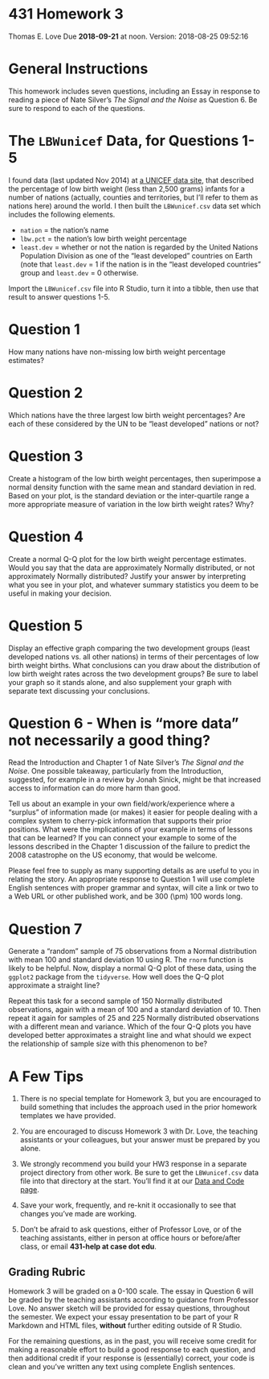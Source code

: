 431 Homework 3
================
Thomas E. Love
Due **2018-09-21** at noon. Version: 2018-08-25 09:52:16

# General Instructions

This homework includes seven questions, including an Essay in response
to reading a piece of Nate Silver’s *The Signal and the Noise* as
Question 6. Be sure to respond to each of the questions.

# The `LBWunicef` Data, for Questions 1-5

I found data (last updated Nov 2014) at [a UNICEF data
site](http://data.unicef.org/nutrition/low-birthweight.html), that
described the percentage of low birth weight (less than 2,500 grams)
infants for a number of nations (actually, counties and territories, but
I’ll refer to them as nations here) around the world. I then built the
`LBWunicef.csv` data set which includes the following elements.

  - `nation` = the nation’s name
  - `lbw.pct` = the nation’s low birth weight percentage
  - `least.dev` = whether or not the nation is regarded by the United
    Nations Population Division as one of the “least developed”
    countries on Earth (note that `least.dev` = 1 if the nation is in
    the “least developed countries” group and `least.dev` = 0 otherwise.

Import the `LBWunicef.csv` file into R Studio, turn it into a tibble,
then use that result to answer questions 1-5.

# Question 1

How many nations have non-missing low birth weight percentage estimates?

# Question 2

Which nations have the three largest low birth weight percentages? Are
each of these considered by the UN to be “least developed” nations or
not?

# Question 3

Create a histogram of the low birth weight percentages, then superimpose
a normal density function with the same mean and standard deviation in
red. Based on your plot, is the standard deviation or the inter-quartile
range a more appropriate measure of variation in the low birth weight
rates? Why?

# Question 4

Create a normal Q-Q plot for the low birth weight percentage estimates.
Would you say that the data are approximately Normally distributed, or
not approximately Normally distributed? Justify your answer by
interpreting what you see in your plot, and whatever summary statistics
you deem to be useful in making your decision.

# Question 5

Display an effective graph comparing the two development groups (least
developed nations vs. all other nations) in terms of their percentages
of low birth weight births. What conclusions can you draw about the
distribution of low birth weight rates across the two development
groups? Be sure to label your graph so it stands alone, and also
supplement your graph with separate text discussing your conclusions.

# Question 6 - When is “more data” not necessarily a good thing?

Read the Introduction and Chapter 1 of Nate Silver’s *The Signal and the
Noise*. One possible takeaway, particularly from the Introduction,
suggested, for example in a review by Jonah Sinick, might be that
increased access to information can do more harm than good.

Tell us about an example in your own field/work/experience where a
“surplus” of information made (or makes) it easier for people dealing
with a complex system to cherry-pick information that supports their
prior positions. What were the implications of your example in terms of
lessons that can be learned? If you can connect your example to some of
the lessons described in the Chapter 1 discussion of the failure to
predict the 2008 catastrophe on the US economy, that would be welcome.

Please feel free to supply as many supporting details as are useful to
you in relating the story. An appropriate response to Question 1 will
use complete English sentences with proper grammar and syntax, will cite
a link or two to a Web URL or other published work, and be 300 \(\pm\)
100 words long.

# Question 7

Generate a “random” sample of 75 observations from a Normal distribution
with mean 100 and standard deviation 10 using R. The `rnorm` function is
likely to be helpful. Now, display a normal Q-Q plot of these data,
using the `ggplot2` package from the `tidyverse`. How well does the Q-Q
plot approximate a straight line?

Repeat this task for a second sample of 150 Normally distributed
observations, again with a mean of 100 and a standard deviation of 10.
Then repeat it again for samples of 25 and 225 Normally distributed
observations with a different mean and variance. Which of the four Q-Q
plots you have developed better approximates a straight line and what
should we expect the relationship of sample size with this phenomenon to
be?

# A Few Tips

1.  There is no special template for Homework 3, but you are encouraged
    to build something that includes the approach used in the prior
    homework templates we have provided.

2.  You are encouraged to discuss Homework 3 with Dr. Love, the teaching
    assistants or your colleagues, but your answer must be prepared by
    you alone.

3.  We strongly recommend you build your HW3 response in a separate
    project directory from other work. Be sure to get the
    `LBWunicef.csv` data file into that directory at the start. You’ll
    find it at our [Data and Code
    page](https://github.com/THOMASELOVE/431-2018-data).

4.  Save your work, frequently, and re-knit it occasionally to see that
    changes you’ve made are working.

5.  Don’t be afraid to ask questions, either of Professor Love, or of
    the teaching assistants, either in person at office hours or
    before/after class, or email **431-help at case dot edu**.

## Grading Rubric

Homework 3 will be graded on a 0-100 scale. The essay in Question 6 will
be graded by the teaching assistants according to guidance from
Professor Love. No answer sketch will be provided for essay questions,
throughout the semester. We expect your essay presentation to be part of
your R Markdown and HTML files, **without** further editing outside of R
Studio.

For the remaining questions, as in the past, you will receive some
credit for making a reasonable effort to build a good response to each
question, and then additional credit if your response is (essentially)
correct, your code is clean and you’ve written any text using complete
English sentences.
